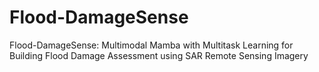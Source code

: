 # Flood-DamageSense
Flood-DamageSense: Multimodal Mamba with Multitask Learning for Building Flood Damage Assessment using SAR Remote Sensing Imagery
